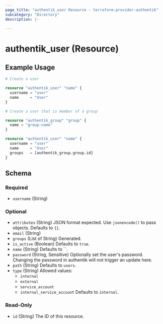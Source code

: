 ```yaml
---
page_title: "authentik_user Resource - terraform-provider-authentik"
subcategory: "Directory"
description: |-
  
---
```


# authentik_user (Resource)



## Example Usage

```terraform
# Create a user

resource "authentik_user" "name" {
  username = "user"
  name     = "User"
}

# Create a user that is member of a group

resource "authentik_group" "group" {
  name = "group-name"
}

resource "authentik_user" "name" {
  username = "user"
  name     = "User"
  groups   = [authentik_group.group.id]
}
```

<!-- schema generated by tfplugindocs -->
## Schema

### Required

- `username` (String)

### Optional

- `attributes` (String) JSON format expected. Use `jsonencode()` to pass objects. Defaults to `{}`.
- `email` (String)
- `groups` (List of String) Generated.
- `is_active` (Boolean) Defaults to `true`.
- `name` (String) Defaults to ``.
- `password` (String, Sensitive) Optionally set the user's password. Changing the password in authentik will not trigger an update here.
- `path` (String) Defaults to `users`.
- `type` (String) Allowed values:
  - `internal`
  - `external`
  - `service_account`
  - `internal_service_account`
 Defaults to `internal`.

### Read-Only

- `id` (String) The ID of this resource.

